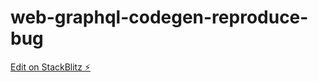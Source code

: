 # web-graphql-codegen-reproduce-bug

[Edit on StackBlitz ⚡️](https://stackblitz.com/edit/web-graphql-codegen-reproduce-bug)